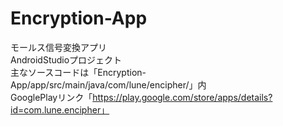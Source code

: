 # Encryption-App
モールス信号変換アプリ
<br>AndroidStudioプロジェクト
<br>主なソースコードは「Encryption-App/app/src/main/java/com/lune/encipher/」内
<br>GooglePlayリンク「https://play.google.com/store/apps/details?id=com.lune.encipher」
